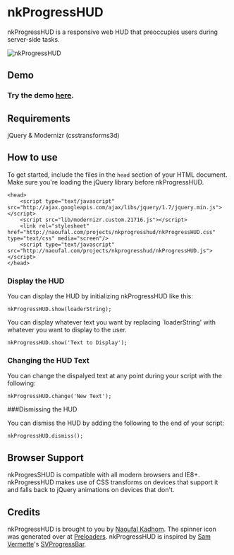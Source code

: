 nkProgressHUD
=============

nkProgressHUD is a responsive web HUD that preoccupies users during server-side tasks.

![nkProgressHUD](http://naoufal.com/assets/img/nkprogresshud.png)

Demo
----------
### Try the demo [here](http://naoufal.com/projects/nkprogresshud/).

Requirements
----------
jQuery & Modernizr (csstransforms3d)

How to use
----------

To get started, include the files in the `head` section of your HTML document.  Make sure you're loading the jQuery library before nkProgressHUD.

    <head>
        <script type="text/javascript" src="http://ajax.googleapis.com/ajax/libs/jquery/1.7/jquery.min.js"></script>
        <script src="lib/modernizr.custom.21716.js"></script>   
        <link rel="stylesheet" href="http://naoufal.com/projects/nkprogresshud/nkProgressHUD.css" type="text/css" media="screen"/>
        <script type="text/javascript" src="http://naoufal.com/projects/nkprogresshud/nkProgressHUD.js"></script>
    </head>

### Display the HUD

You can display the HUD by initializing nkProgressHUD like this:

    nkProgressHUD.show(loaderString);

You can display whatever text you want by replacing `loaderString' with whatever you want to display to the user.

    nkProgressHUD.show('Text to Display');

### Changing the HUD Text

You can change the dispalyed text at any point during your script with the following:

    nkProgressHUD.change('New Text');

###Dismissing the HUD

You can dismiss the HUD by adding the following to the end of your script:

    nkProgressHUD.dismiss();

## Browser Support

nkProgresSHUD is compatible with all modern browsers and IE8+. nkProgressHUD makes use of CSS transforms on devices that support it and falls back to jQuery animations on devices that don't.

## Credits

nkProgressHUD is brought to you by [Naoufal Kadhom](https://twitter.com/naoufal). The spinner icon was generated over at [Preloaders](http://preloaders.net/). nkProgressHUD is inspired by [Sam Vermette](http://samvermette.com)'s [SVProgressBar](https://github.com/samvermette/SVProgressHUD).
